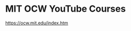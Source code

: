 MIT OCW YouTube Courses
============================================

https://ocw.mit.edu/index.htm
